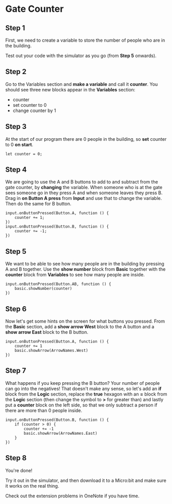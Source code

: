 # Gate Counter

## Step 1
First, we need to create a variable to store the number of people
who are in the building. 

Test out your code with the simulator as you go (from **Step 5** onwards).

## Step 2
Go to the Variables section and **make a variable**
and call it **counter**.
You should see three new blocks appear in the **Variables** section:
- counter
- set counter to 0
- change counter by 1

## Step 3
At the start of our program there are 0 people in the building, so **set**
counter to 0 **on start**.
```blocks
let counter = 0;
```

## Step 4
We are going to use the A and B buttons to add to and subtract from the gate
counter, by **changing** the variable.
When someone who is at the gate sees someone go in they press A and when someone
leaves they press B.
Drag in **on Button A press** from **Input** and use that to change the variable.
Then do the same for B button.
```blocks
input.onButtonPressed(Button.A, function () {
    counter += 1;
})
input.onButtonPressed(Button.B, function () {
    counter += -1;
})
```

## Step 5
We want to be able to see how many people are in the building by pressing
A and B together.
Use the **show number** block from **Basic** together with the **counter** block from
**Variables** to see how many people are inside.

```blocks
input.onButtonPressed(Button.AB, function () {
    basic.showNumber(counter)
})
```

## Step 6
Now let's get some hints on the screen for what buttons you pressed.
From the **Basic** section, add a **show arrow West** block to the A button
and a **show arrow East** block to the B button.

```blocks
input.onButtonPressed(Button.A, function () {
    counter += 1
    basic.showArrow(ArrowNames.West)
})
```

## Step 7
What happens if you keep pressing the B button? Your number of people can
go into the negatives! That doesn't make any sense, so let's add an **if**
block from the **Logic** section, replace the **true** hexagon with an **=**
block from the **Logic** section (then change the symbol to **>** for greater than)
and lastly put a **counter** block on the left side, so that we only subtract
a person if there are more than 0 people inside.

```blocks
input.onButtonPressed(Button.B, function () {
    if (counter > 0) {
        counter += -1
        basic.showArrow(ArrowNames.East)
    }
})
```

## Step 8
You're done!

Try it out in the simulator, and then download it to a Micro:bit and make
sure it works on the real thing.

Check out the extension problems in OneNote if you have time.

